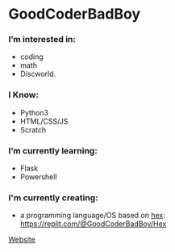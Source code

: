 # GoodCoderBadBoy

### I’m interested in:
- coding
- math
- Discworld.
### I Know:
- Python3
- HTML/CSS/JS
- Scratch
### I’m currently learning:
- Flask
- Powershell
### I'm currently creating:
- a programming language/OS based on [hex](https://wiki.lspace.org/mediawiki/Hex): https://replit.com/@GoodCoderBadBoy/Hex

[Website](https://good-coder-bad-boy.github.io)
